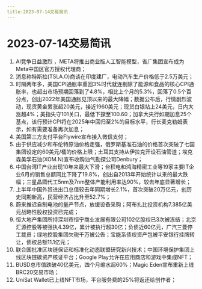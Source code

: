 ```yaml
---
title:2023-07-14交易简讯
---
```

# 2023-07-14交易简讯
1. AI竞争日益激烈 ，META将推出商业版人工智能模型，省广集团宣布成为Meta中国区官方授权代理商；
2. 消息称特斯拉(TSLA.O)商谈在印度建厂，电动汽车生产价格低于2.5万美元；
3. 时隔两年多，美国CPI通胀率重回3%时代就连剔除了能源和食品的核心CPI通胀率，也超出市场预期回落到了4.8%，相比上个月的5.3%，回落了0.5个百分点，创出2022年美国通胀见顶以来的最大降幅；数据公布后，行情剧烈波动，现货黄金累涨超20美元，接近1960美元；现货白银站上24美元，日内大涨超4%；美指失守101关口，最低下探至100.60；加拿大央行如期加息25个基点，该行预计CPI将在2025年中回归至2%的目标水平，行长麦克勒姆表示，如有需要准备再次加息；
4. 美国第三方支付平台Flywire宣布接入微信支付；
5. 由于供应减少和布伦特原油价格走强，俄罗斯基准石油的价格首次突破了七国集团设定的60美元/桶的价格上限；土耳其支持从伊拉克开设石油管道；埃克森美孚石油(XOM.N)宣布收购油气勘探公司Denbury；
6.  中国台湾IT产业出现10年来最大下滑；台积电和鸿海精密工业等19家主要IT企业6月的销售总额同比下降了19.8%，创出自2013年开始统计以来的最大跌幅；三星晶圆代工5nm及7nm整体产能利用率达90%，较去年底显著增长；
7. 上半年中国外贸进出口总值较去年同期增长2.1%，首次突破20万亿元，创历史同期新高，民营经济占比升至52.7%；
8. 蔚来推迟自制电池的量产节点，放缓设备采购；阿布扎比投资机构7.385亿美元战略性股权投资已完成；
9. 恒大地产集团所持深圳市恒宁商业发展有限公司102亿股权已3次被冻结；北京汇源控股等被强执4.39亿，累计被执行超30亿；负债近60亿元，广汽三菱停工裁员；绿地控股集团欠税千万被公告；宝能系债权资产包被平安银行挂牌转让，债权总额11.1亿元；
10. 联合国批准区块链保证和标准化动态联盟研究新兴技术；中国环境保护集团上线区块链碳资产核证平台；Google Play允许在应用商店和游戏中集成NFT；
11. BUSD总市值跌破40亿美元，四个月缩水超60%；Magic Eden宣布重新上线BRC20交易市场；
12. UniSat Wallet已上线NFT市场，平台服务费的25%将返还给创作者；